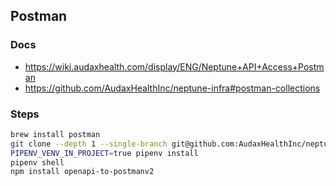 
## Postman

### Docs

- https://wiki.audaxhealth.com/display/ENG/Neptune+API+Access+Postman
- https://github.com/AudaxHealthInc/neptune-infra#postman-collections

### Steps

```sh
brew install postman
git clone --depth 1 --single-branch git@github.com:AudaxHealthInc/neptune-infra.git
PIPENV_VENV_IN_PROJECT=true pipenv install
pipenv shell
npm install openapi-to-postmanv2
```
<!--stackedit_data:
eyJoaXN0b3J5IjpbMTAyNDkxNzcyMF19
-->